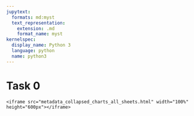 ```yaml
---
jupytext:
  formats: md:myst
  text_representation:
    extension: .md
    format_name: myst
kernelspec:
  display_name: Python 3
  language: python
  name: python3
---
```


# Task 0

```{raw} html
<iframe src="metadata_collapsed_charts_all_sheets.html" width="100%" height="600px"></iframe>
```

